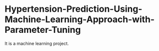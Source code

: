 # Hypertension-Prediction-Using-Machine-Learning-Approach-with-Parameter-Tuning
It is a machine learning project.
